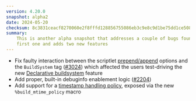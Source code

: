 ```yaml
---
version: 4.20.0
snapshot: alpha2
date: 2024-05-20
checksum: 8c3831ceacf8270060e2f8fffd128856755086eb3c9e8c9d1be75dd1ce508512
summary:
    This is another alpha snapshot that addresses a couple of bugs found in the
    first one and adds two new features
---
```


* Fix faulty interaction between the scriptlet [prepend/append](https://rpm-software-management.github.io/rpm/manual/spec.html#build-scriptlets) options and the `BuildSystem` tag ([#3024](https://github.com/rpm-software-management/rpm/issues/3024)) which affected the users test-driving the new [Declarative buildsystem](https://rpm-software-management.github.io/rpm/manual/buildsystem.html) feature
* Add proper, built-in debuginfo enablement logic ([#2204](https://github.com/rpm-software-management/rpm/issues/2204))
* Add support for a [timestamp handling policy](https://rpm-software-management.github.io/rpm/manual/buildprocess.html#reproducability), exposed via the new `%build_mtime_policy` macro
